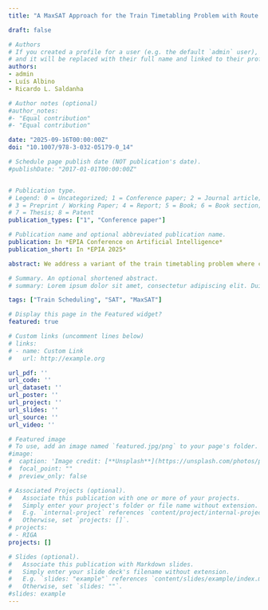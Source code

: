 ```yaml
---
title: "A MaxSAT Approach for the Train Timetabling Problem with Route Choice and Other Features"

draft: false

# Authors
# If you created a profile for a user (e.g. the default `admin` user), write the username (folder name) here 
# and it will be replaced with their full name and linked to their profile.
authors:
- admin
- Luís Albino
- Ricardo L. Saldanha

# Author notes (optional)
#author_notes:
#- "Equal contribution"
#- "Equal contribution"

date: "2025-09-16T00:00:00Z"
doi: "10.1007/978-3-032-05179-0_14"

# Schedule page publish date (NOT publication's date).
#publishDate: "2017-01-01T00:00:00Z"


# Publication type.
# Legend: 0 = Uncategorized; 1 = Conference paper; 2 = Journal article;
# 3 = Preprint / Working Paper; 4 = Report; 5 = Book; 6 = Book section;
# 7 = Thesis; 8 = Patent
publication_types: ["1", "Conference paper"]

# Publication name and optional abbreviated publication name.
publication: In *EPIA Conference on Artificial Intelligence*
publication_short: In *EPIA 2025*

abstract: We address a variant of the train timetabling problem where choices involve not only defining the schedules of trains but also their routes (among a given set of alternatives) as well as which trains to plan, and where the goal is to obtain a conflict-free timetable as close as possible to a given ideal timetable. To our knowledge, such variant of the problem has not yet been fully addressed in the literature. We propose a MaxSAT approach using order encoding to solve this NP-hard problem. We evaluate the approach with real-world problem instances from Swiss Federal Railways and with realistic problem instances from Washington Metro. Results, presented for different time granularities, show that instances with more than 2000 trains can be solved efficiently.

# Summary. An optional shortened abstract.
# summary: Lorem ipsum dolor sit amet, consectetur adipiscing elit. Duis posuere tellus ac convallis placerat. Proin tincidunt magna sed ex sollicitudin condimentum.

tags: ["Train Scheduling", "SAT", "MaxSAT"]

# Display this page in the Featured widget?
featured: true

# Custom links (uncomment lines below)
# links:
# - name: Custom Link
#   url: http://example.org

url_pdf: ''
url_code: ''
url_dataset: ''
url_poster: ''
url_project: ''
url_slides: ''
url_source: ''
url_video: ''

# Featured image
# To use, add an image named `featured.jpg/png` to your page's folder. 
#image:
#  caption: 'Image credit: [**Unsplash**](https://unsplash.com/photos/pLCdAaMFLTE)'
#  focal_point: ""
#  preview_only: false

# Associated Projects (optional).
#   Associate this publication with one or more of your projects.
#   Simply enter your project's folder or file name without extension.
#   E.g. `internal-project` references `content/project/internal-project/index.md`.
#   Otherwise, set `projects: []`.
# projects:
# - RIGA
projects: []

# Slides (optional).
#   Associate this publication with Markdown slides.
#   Simply enter your slide deck's filename without extension.
#   E.g. `slides: "example"` references `content/slides/example/index.md`.
#   Otherwise, set `slides: ""`.
#slides: example
---
```


